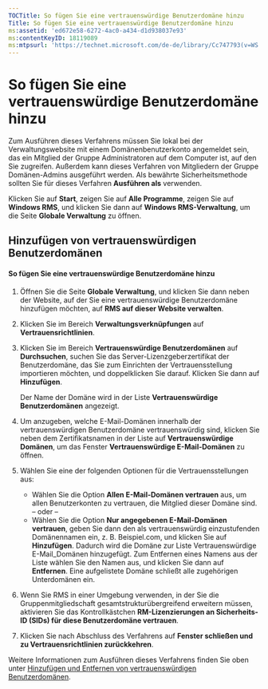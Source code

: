 ```yaml
---
TOCTitle: So fügen Sie eine vertrauenswürdige Benutzerdomäne hinzu
Title: So fügen Sie eine vertrauenswürdige Benutzerdomäne hinzu
ms:assetid: 'ed672e58-6272-4ac0-a434-d1d938037e93'
ms:contentKeyID: 18119089
ms:mtpsurl: 'https://technet.microsoft.com/de-de/library/Cc747793(v=WS.10)'
---
```


So fügen Sie eine vertrauenswürdige Benutzerdomäne hinzu
========================================================

Zum Ausführen dieses Verfahrens müssen Sie lokal bei der Verwaltungswebsite mit einem Domänenbenutzerkonto angemeldet sein, das ein Mitglied der Gruppe Administratoren auf dem Computer ist, auf den Sie zugreifen. Außerdem kann dieses Verfahren von Mitgliedern der Gruppe Domänen-Admins ausgeführt werden. Als bewährte Sicherheitsmethode sollten Sie für dieses Verfahren **Ausführen als** verwenden.

Klicken Sie auf **Start**, zeigen Sie auf **Alle Programme**, zeigen Sie auf **Windows RMS**, und klicken Sie dann auf **Windows RMS-Verwaltung**, um die Seite **Globale Verwaltung** zu öffnen.

Hinzufügen von vertrauenswürdigen Benutzerdomänen
-------------------------------------------------

#### So fügen Sie eine vertrauenswürdige Benutzerdomäne hinzu

1.  Öffnen Sie die Seite **Globale Verwaltung**, und klicken Sie dann neben der Website, auf der Sie eine vertrauenswürdige Benutzerdomäne hinzufügen möchten, auf **RMS auf dieser Website verwalten**.

2.  Klicken Sie im Bereich **Verwaltungsverknüpfungen** auf **Vertrauensrichtlinien**.

3.  Klicken Sie im Bereich **Vertrauenswürdige Benutzerdomänen** auf **Durchsuchen**, suchen Sie das Server-Lizenzgeberzertifikat der Benutzerdomäne, das Sie zum Einrichten der Vertrauensstellung importieren möchten, und doppelklicken Sie darauf. Klicken Sie dann auf **Hinzufügen**.

    Der Name der Domäne wird in der Liste **Vertrauenswürdige Benutzerdomänen** angezeigt.

4.  Um anzugeben, welche E-Mail-Domänen innerhalb der vertrauenswürdigen Benutzerdomäne vertrauenswürdig sind, klicken Sie neben dem Zertifikatsnamen in der Liste auf **Vertrauenswürdige Domänen**, um das Fenster **Vertrauenswürdige E-Mail-Domänen** zu öffnen.

5.  Wählen Sie eine der folgenden Optionen für die Vertrauensstellungen aus:

    -   Wählen Sie die Option **Allen E-Mail-Domänen vertrauen** aus, um allen Benutzerkonten zu vertrauen, die Mitglied dieser Domäne sind.
        – oder –
    -   Wählen Sie die Option **Nur angegebenen E-Mail-Domänen vertrauen**, geben Sie dann den als vertrauenswürdig einzustufenden Domänennamen ein, z. B. Beispiel.com, und klicken Sie auf **Hinzufügen**. Dadurch wird die Domäne zur Liste Vertrauenswürdige E-Mail\_Domänen hinzugefügt. Zum Entfernen eines Namens aus der Liste wählen Sie den Namen aus, und klicken Sie dann auf **Entfernen**. Eine aufgelistete Domäne schließt alle zugehörigen Unterdomänen ein.

6.  Wenn Sie RMS in einer Umgebung verwenden, in der Sie die Gruppenmitgliedschaft gesamtstrukturübergreifend erweitern müssen, aktivieren Sie das Kontrollkästchen **RM-Lizenzierungen an Sicherheits-ID (SIDs) für diese Benutzerdomäne vertrauen**.

7.  Klicken Sie nach Abschluss des Verfahrens auf **Fenster schließen und zu Vertrauensrichtlinien zurückkehren**.

Weitere Informationen zum Ausführen dieses Verfahrens finden Sie oben unter [Hinzufügen und Entfernen von vertrauenswürdigen Benutzerdomänen](https://technet.microsoft.com/7c440b15-01c4-49f1-b43c-00f67f3388c1).
